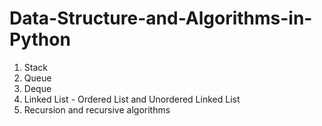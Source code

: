 # Data-Structure-and-Algorithms-in-Python
1. Stack
2. Queue
3. Deque
4. Linked List - Ordered List and Unordered Linked List
5. Recursion and recursive algorithms
